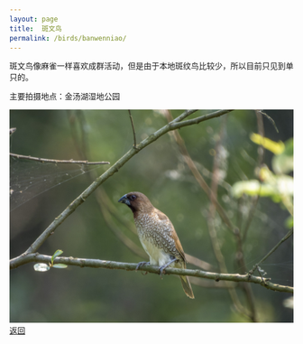 ```yaml
---
layout: page
title: 	斑文鸟
permalink: /birds/banwenniao/
---
```

斑文鸟像麻雀一样喜欢成群活动，但是由于本地斑纹鸟比较少，所以目前只见到单只的。

主要拍摄地点：金汤湖湿地公园

![](../picture/斑文鸟/DSCN0167-NRW_DxO_DeepPRIME.jpg)
[返回](../../)